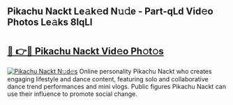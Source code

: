 ## Pikachu Nackt Le𝚊k𝚎d N𝚞𝚍e - Part-qLd Vid𝚎o Photos Le𝚊ks 8lqLl

# <h2><a href="http://fb1mtd.evod.top/?m=Pikachu+Nackt">🔗 👉🔴 Pikachu Nackt Vid𝚎o Ph𝚘t𝚘s</a></h2>

[![Pikachu Nackt N𝚞d𝚎s](https://i.imgur.com/8V9OHl7.gif)](http://fb1mtd.evod.top/?m=Pikachu+Nackt)
Online personality Pikachu Nackt who creates engaging lifestyle and dance content, featuring solo and collaborative dance trend performances and mini vlogs. Public figures Pikachu Nackt can use their influence to promote social change. 
